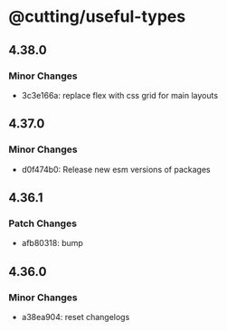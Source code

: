 # @cutting/useful-types

## 4.38.0

### Minor Changes

- 3c3e166a: replace flex with css grid for main layouts

## 4.37.0

### Minor Changes

- d0f474b0: Release new esm versions of packages

## 4.36.1

### Patch Changes

- afb80318: bump

## 4.36.0

### Minor Changes

- a38ea904: reset changelogs
